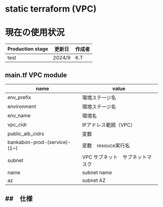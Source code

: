 # static terraform (VPC)
# 現在の使用状況

| Production stage | 更新日 | 作成者 |
|  --- | --- | --- |
| test |2024/9 | K.T |

## main.tf VPC module
| name | value |
| ---  |  ---  |
| env_prefix | 環境ステージ名 |
| environment | 環境ステージ名 |
| env_name  | 環境名 |
| vpc_cidr | IPアドレス範囲（VPC） |
| public_alb_cidrs| 変数 |
| bankabon-prod-(service)-(1~) | 変数　resouce実行名|
| subnet | VPC サブネット　サブネットマスク |
| name | subnet name |
| az   |  subnet AZ|

##　仕様
- 